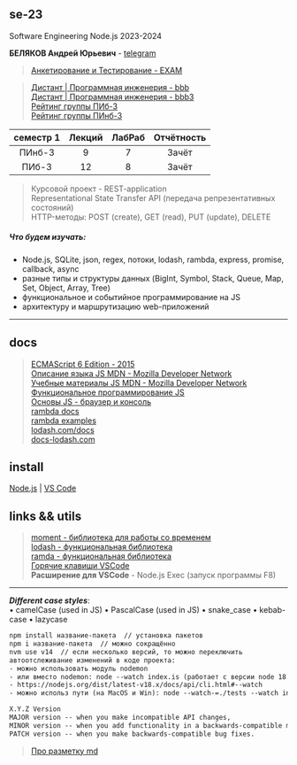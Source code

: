 ## se-23

Software Engineering Node.js 2023-2024  

**БЕЛЯКОВ Андрей Юрьевич** - [telegram](https://t.me/AndreyPerm)  

> [Анкетирование и Тестирование - EXAM](http://exam.1gb.ru/)  

> [Дистант | Программная инженерия - bbb](https://bbb.psaa.ru/rooms/4hq-uur-7nl-kgz/join)  
> [Дистант | Программная инженерия - bbb3](https://bbb3.psaa.ru/b/7rq-iir-muo-h58)  
> [Рейтинг группы ПИб-3](https://docs.google.com/spreadsheets/d/1j1WpSzuvWlR3ZLh-POSUbtCKAj3eKIIxafZi9TnP_vs/edit?usp=sharing)  
> [Рейтинг группы ПИнб-3](https://docs.google.com/spreadsheets/d/1YuFZAn8Lwv4M4CD99i9K9V3dknu7iTdJAOZjwVSkzvU/edit?usp=sharing)  

| семестр 1 | Лекций | ЛабРаб | Отчётность |
| :-: | :-: | :-: | :-: |
| ПИнб-3 | 9 | 7 | Зачёт |
| ПИб-3 | 12 | 8 | Зачёт |

> Курсовой проект - REST-application  
> Representational State Transfer API (передача репрезентативных состояний)  
> HTTP-методы: POST (create), GET (read), PUT (update), DELETE  

##### Что будем изучать:

- Node.js, SQLite, json, regex, потоки, lodash, rambda, express, promise, callback, async  
- разные типы и структуры данных (BigInt, Symbol, Stack, Queue, Map, Set, Object, Array, Tree)  
- функциональное и событийное программирование на JS  
- архитектуру и маршрутизацию web-приложений  

---  

## docs  

> [ECMAScript 6 Edition - 2015](https://262.ecma-international.org/6.0/#sec-ecmascript-data-types-and-values)  
> [Описание языка JS MDN - Mozilla Developer Network](https://developer.mozilla.org/ru/docs/Web/JavaScript)  
> [Учебные материалы JS MDN - Mozilla Developer Network](https://developer.mozilla.org/ru/docs/Learn/JavaScript)  
> [Функциональное программирование JS](https://pcoding.ru/pdf/jsFuncCoding.pdf)  
> [Основы JS - браузер и консоль](https://pcoding.ru/pdf/jsManual.pdf)  
> [rambda docs](https://ramdajs.com/docs/)  
> [rambda examples](https://examplejavascript.com/ramda/)  
> [lodash.com/docs](https://lodash.com/docs/)  
> [docs-lodash.com](https://docs-lodash.com/v4/)  

## install  

[Node.js](https://nodejs.org/) | [VS Code](https://code.visualstudio.com/download)  

## links && utils  

> [moment - библиотека для работы со временем](https://momentjs.com/)  
> [lodash - функциональная библиотека](https://lodash.com/)  
> [ramda - функциональная библиотека](https://ramdajs.com/)  
> [Горячие клавиши VSCode](docs/VSCodeHotKeys.md)  
> **Расширение для VSCode** - Node.js Exec (запуск программы F8)  

---  

***Different case styles***:  
• camelCase (used in JS)
• PascalCase (used in JS)
• snake_case
• kebab-case
• lazycase

```txt
npm install название-пакета  // установка пакетов
npm i название-пакета  // можно сокращённо
nvm use v14  // если несколько версий, то можно переключить
автоотслеживание изменений в коде проекта:
- можно использовать модуль nodemon 
- или вместо nodemon: node --watch index.is (работает с версии node 18.11.0)  
- https://nodejs.org/dist/latest-v18.x/docs/api/cli.html#--watch
- можно использ пути (на MacOS и Win): node --watch-=./tests --watch index.js

```

```txt
X.Y.Z Version
MAJOR version -- when you make incompatible API changes,
MINOR version -- when you add functionality in a backwards-compatible manner
PATCH version -- when you make backwards-compatible bug fixes.
```

> [Про разметку md](https://github.com/sandino/Markdown-Cheatsheet/blob/master/README.md)  
